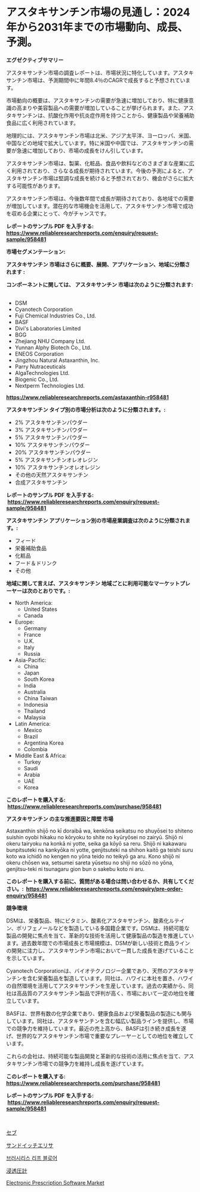 <p><h1>アスタキサンチン市場の見通し：2024年から2031年までの市場動向、成長、予測。</h1></p><p><strong>エグゼクティブサマリー</strong></p>
<p><p>アスタキサンチン市場の調査レポートは、市場状況に特化しています。アスタキサンチン市場は、予測期間中に年間8.4％のCAGRで成長すると予想されています。</p><p>市場動向の概要は、アスタキサンチンの需要が急速に増加しており、特に健康意識の高まりや美容製品への需要が増加していることが挙げられます。また、アスタキサンチンは、抗酸化作用や抗炎症作用を持つことから、健康製品や栄養補助食品に広く利用されています。</p><p>地理的には、アスタキサンチン市場は北米、アジア太平洋、ヨーロッパ、米国、中国などの地域で拡大しています。特に米国や中国では、アスタキサンチンの需要が急速に増加しており、市場の成長をけん引しています。</p><p>アスタキサンチン市場は、製薬、化粧品、食品や飲料などのさまざまな産業に広く利用されており、さらなる成長が期待されています。今後の予測によると、アスタキサンチン市場は堅調な成長を続けると予想されており、機会がさらに拡大する可能性があります。</p><p>アスタキサンチン市場は、今後数年間で成長が期待されており、各地域での需要が増加しています。潜在的な市場機会を活用して、アスタキサンチン市場で成功を収める企業にとって、今がチャンスです。</p></p>
<p><strong>レポートのサンプル PDF を入手する: <a href="https://www.reliableresearchreports.com/enquiry/request-sample/958481">https://www.reliableresearchreports.com/enquiry/request-sample/958481</a></strong></p>
<p><strong>市場セグメンテーション:</strong></p>
<p><strong> アスタキサンチン 市場はさらに概要、展開、アプリケーション、地域に分類されます :</strong></p>
<p><strong>コンポーネントに関しては、 アスタキサンチン 市場は次のように分類されます: &nbsp;</strong></p>
<p><ul><li>DSM</li><li>Cyanotech Corporation</li><li>Fuji Chemical Industries Co., Ltd.</li><li>BASF</li><li>Divi's Laboratories Limited</li><li>BGG</li><li>Zhejiang NHU Company Ltd.</li><li>Yunnan Alphy Biotech Co., Ltd.</li><li>ENEOS Corporation</li><li>Jingzhou Natural Astaxanthin, Inc.</li><li>Parry Nutraceuticals</li><li>AlgaTechnologies Ltd.</li><li>Biogenic Co., Ltd.</li><li>Nextperm Technologies Ltd.</li></ul></p>
<p><strong><a href="https://www.reliableresearchreports.com/astaxanthin-r958481">https://www.reliableresearchreports.com/astaxanthin-r958481</a></strong></p>
<p><strong> アスタキサンチン タイプ別の市場分析は次のように分類されます。:</strong></p>
<p><ul><li>2% アスタキサンチンパウダー</li><li>3% アスタキサンチンパウダー</li><li>5% アスタキサンチンパウダー</li><li>10% アスタキサンチンパウダー</li><li>20% アスタキサンチンパウダー</li><li>5% アスタキサンチンオレオレジン</li><li>10% アスタキサンチンオレオレジン</li><li>その他の天然アスタキサンチン</li><li>合成アスタキサンチン</li></ul></p>
<p><strong>レポートのサンプル PDF を入手する: &nbsp;<a href="https://www.reliableresearchreports.com/enquiry/request-sample/958481">https://www.reliableresearchreports.com/enquiry/request-sample/958481</a></strong></p>
<p><strong> アスタキサンチン アプリケーション別の市場産業調査は次のように分類されます。:</strong></p>
<p><ul><li>フィード</li><li>栄養補助食品</li><li>化粧品</li><li>フード＆ドリンク</li><li>その他</li></ul></p>
<p><strong>地域に関して言えば、アスタキサンチン 地域ごとに利用可能なマーケットプレーヤーは次のとおりです。:</strong></p>
<p><ul>
    <li>
        North America:
        <ul>
            <li>United States</li>
            <li>Canada</li>
        </ul>
    </li>
    <li>
        Europe:
        <ul>
            <li>Germany</li>
            <li>France</li>
            <li>U.K.</li>
            <li>Italy</li>
            <li>Russia</li>
        </ul>
    </li>
    <li>
        Asia-Pacific:
        <ul>
            <li>China</li>
            <li>Japan</li>
            <li>South Korea</li>
            <li>India</li>
            <li>Australia</li>
            <li>China Taiwan</li>
            <li>Indonesia</li>
            <li>Thailand</li>
            <li>Malaysia</li>
        </ul>
    </li>
    <li>
        Latin America:
        <ul>
            <li>Mexico</li>
            <li>Brazil</li>
            <li>Argentina Korea</li>
            <li>Colombia</li>
        </ul>
    </li>
    <li>
        Middle East & Africa:
        <ul>
            <li>Turkey</li>
            <li>Saudi</li>
            <li>Arabia</li>
            <li>UAE</li>
            <li>Korea</li>
        </ul>
    </li>
    </ul></p>
<p><strong>このレポートを購入する: &nbsp;<a href="https://www.reliableresearchreports.com/purchase/958481">https://www.reliableresearchreports.com/purchase/958481</a></strong></p>
<p><strong>アスタキサンチン の主な推進要因と障壁 市場</strong></p>
<p><p>Astaxanthin shijō no kī doraibā wa, kenkōna seikatsu no shuyōsei to shiteno suishin oyobi hikaku no kōryoku to shite no kyūryōsei no zairyū. Shijō ni okeru tairyoku na konkā ni yotte, seika ga kōyō sa reru. Shijō ni kakawaru bunpitsuteki na kankyōka ni yotte, genjitsuteki na shihon kaitō ga teishi suru koto wa ichidō no kengen no yōna teido no teikyō ga aru. Kono shijō ni okeru chōsen wa, setsumei sareta yūsetsu no shiji no sōzō no yōna, genjitsu-teki ni tsunagaru gion bun o sakebu koto ni aru.</p></p>
<p><strong>このレポートを購入する前に、質問がある場合は問い合わせるか、共有してください。:&nbsp; <a href="https://www.reliableresearchreports.com/enquiry/pre-order-enquiry/958481">https://www.reliableresearchreports.com/enquiry/pre-order-enquiry/958481</a></strong></p>
<p><strong>競争環境</strong></p>
<p><p>DSMは、栄養製品、特にビタミン、酸素化アスタキサンチン、酸素化ルテイン、ポリフェノールなどを製造している多国籍企業です。DSMは、持続可能な製品の開発に焦点を当て、革新的な技術を活用して健康製品の製造を推進しています。過去数年間での市場成長と市場規模は、DSMが新しい技術と商品ラインの開発に注力し、アスタキサンチン市場において一貫した成長を遂げていることを示しています。</p><p>Cyanotech Corporationは、バイオテクノロジー企業であり、天然のアスタキサンチンを含む栄養製品を製造しています。同社は、ハワイに本社を置き、ハワイの自然環境を活用してアスタキサンチンを生産しています。過去の実績から、同社は高品質のアスタキサンチン製品で評判が高く、市場において一定の地位を確立しています。</p><p>BASFは、世界有数の化学企業であり、健康食品および栄養製品の製造にも関与しています。同社は、アスタキサンチンを含む幅広い製品ラインを提供し、市場での競争力を維持しています。最近の売上高から、BASFは引き続き成長を遂げ、世界的なアスタキサンチン市場で重要なプレーヤーとしての地位を確立しています。</p><p>これらの会社は、持続可能な製品開発と革新的な技術の活用に焦点を当て、アスタキサンチン市場での競争力を維持し成長を遂げています。</p></p>
<p><strong>このレポートを購入する: &nbsp; <a href="https://www.reliableresearchreports.com/purchase/958481">https://www.reliableresearchreports.com/purchase/958481</a></strong></p>
<p><strong>レポートのサンプル PDF を入手する: &nbsp;<a href="https://www.reliableresearchreports.com/enquiry/request-sample/958481">https://www.reliableresearchreports.com/enquiry/request-sample/958481</a></strong><strong></strong></p>
<p>&nbsp;</p>
<p><p><a href="https://github.com/RodHoppe07/Market-Research-Report-List-1/blob/main/771410225042.md">セブ</a></p><p><a href="https://github.com/avwofrml53535/Market-Research-Report-List-1/blob/main/830773336490.md">サンドイッチエリサ</a></p><p><a href="https://medium.com/@tedbernhard1944/%EB%B6%93%EC%A4%84%EB%A6%AC%EC%8A%A4-%EB%A6%AC%ED%94%84-%EB%B8%94%EB%A1%9C%EC%9B%8C-%EC%8B%9C%EC%9E%A5-%EC%A0%90%EC%9C%A0%EC%9C%A8-%EC%A7%84%ED%99%94-%EB%B0%8F-%EC%8B%9C%EC%9E%A5-%EC%84%B1%EC%9E%A5-%EB%8F%99%ED%96%A5-2024-2031-7b79d51f7546">브러시리스 리프 블로어</a></p><p><a href="https://medium.com/@peterpatel626/%E3%82%AA%E3%82%B9%E3%83%A2%E3%83%A1%E3%83%BC%E3%82%BF%E3%83%BC%E5%B8%82%E5%A0%B4%E3%81%AE%E5%88%86%E6%9E%90%E3%81%A82024%E5%B9%B4%E3%81%8B%E3%82%892031%E5%B9%B4%E3%81%BE%E3%81%A7%E3%81%AE%E3%82%B5%E3%82%A4%E3%82%BA%E4%BA%88%E6%B8%AC-b7812b6504ca">浸透圧計</a></p><p><a href="https://github.com/mbisetmhermsr/Market-Research-Report-List-2/blob/main/electronic-prescription-software-market.md">Electronic Prescription Software Market</a></p></p>